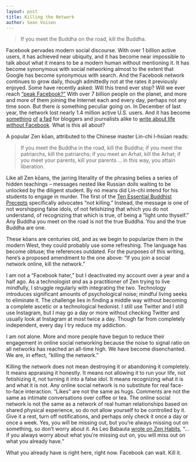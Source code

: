 ```yaml
---
layout: post
title: Killing the Network
author: Sean Voisen
---
```


> If you meet the Buddha on the road, kill the Buddha.

<span class="lead">Facebook pervades modern social discourse.</span> With over 1 billion active users, it has achieved near ubiquity, and it has become near impossible to talk about what it means to be a modern human without mentioning it. It has become synonymous with social networking almost to the extent that Google has become synonymous with search. And the Facebook network continues to grow daily, though admittedly not at the rates it previously enjoyed. Some have recently asked: Will this trend ever stop? Will we ever reach [“peak Facebook?”](http://nymag.com/news/features/future-of-facebook-2012-5/) With over 7 billion people on the planet, and more and more of them joining the Internet each and every day, perhaps not any time soon. But there *is* something peculiar going on. In December of last year, the network lost nearly 1.4 million active U.S. users. And it has become [something](http://www.nytimes.com/2011/12/14/technology/shunning-facebook-and-living-to-tell-about-it.html?_r=0) [of](http://mashable.com/2011/12/20/my-life-off-of-facebook/) [a fad](http://thoughtcatalog.com/2012/what-life-is-like-without-facebook/) for bloggers and journalists alike to [write about life without Facebook](http://zenhabits.net/fb/). What is this all about?

<p class="tb">A popular Zen kōan, attributed to the Chinese master Lin-chi I-hsüan reads:</p>

> If you meet the Buddha in the road, kill the Buddha; if you meet the patriarchs, kill the patriarchs; if you meet an Arhat, kill the Arhat; if you meet your parents, kill your parents … in this way, you attain liberation.

Like all Zen kōans, the jarring literality of the phrasing belies a series of hidden teachings – messages nested like Russian dolls waiting to be unlocked by the diligent student. By no means did Lin-chi intend for his students to engage in murder. The first of the [Ten Essential Buddhist Precepts](http://www.sfzc.org/zc/display.asp?catid=1,5,13,136&pageid=33) specifically advocates “not killing.” Instead, the message is one of not worshipping false idols, of not fetishizing that which you do not understand, of recognizing that which is true, of being a “light unto thyself.” Any Buddha you meet on the road is not the true Buddha. You and the true Buddha are one.

These kōans are centuries old, and as we begin to popularize them in the modern West, they could probably use some refreshing. The language has become obtuse; the references outdated. For the purposes of this writing, here’s a proposed amendment to the one above: “If you join a social network online, kill the network.”

I am not a “Facebook hater,” but I deactivated my account over a year and a half ago. As a technologist *and* as a practitioner of Zen trying to live mindfully, I struggle regularly with integrating the two. Technology introduces significant amounts of psychological noise; mindful living seeks to eliminate it. The challenge lies in finding a middle way without becoming a complete ascetic or a technological hedonist. I still use Twitter and I still use Instagram, but I may go a day or more without checking Twitter and usually look at Instagram at most twice a day. Though far from completely independent, every day I try reduce my addiction.

I am not alone. More and more people have begun to reduce their engagement in online social networking because the noise to signal ratio on all networks has reached an all-time high. We have become disenchanted. We are, in effect, “killing the network.”

Killing the network does not mean destroying it or abandoning it completely. It means appraising it honestly. It means not allowing it to run your life, not fetishizing it, not turning it into a false idol. It means recognizing what it is and what it is not. Any online social network is no substitute for real face-to-face interaction. “Likes” are not the same as hugs. Comments are not the same as intimate conversations over coffee or tea. The online social network is not the same as a network of real human relationships based on shared physical experience, so do not allow yourself to be controlled by it. Give it a rest, turn off notifications, and perhaps only check it once a day or once a week. Yes, you will be missing out, but you’re always missing out on something, so don’t worry about it. As Leo Babauta [wrote on Zen Habits](http://zenhabits.net/miss/), “... if you always worry about what you’re missing out on, you will miss out on what you already have.”

What you already have is right here, right now. Facebook can wait. Kill it.
